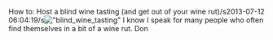 How to: Host a blind wine tasting (and get out of your wine rut)/s2013-07-12 06:04:19/s![\"blind_wine_tasting\"](\"http://blog.undergroundcellar.com/wp-content/uploads/2013/07/blind_wine_tasting.jpg\") I know I speak for many people who often find themselves in a bit of a wine rut. Don